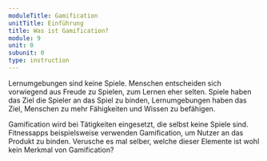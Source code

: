 ```yaml
---
moduleTitle: Gamification
unitTitle: Einführung
title: Was ist Gamification?
module: 9
unit: 0
subunit: 0
type: instruction
---
```


Lernumgebungen sind keine Spiele. Menschen entscheiden sich vorwiegend aus Freude zu Spielen, zum Lernen eher selten. Spiele haben das Ziel die Spieler an das Spiel zu binden, Lernumgebungen haben das Ziel, Menschen zu mehr Fähigkeiten und Wissen zu befähigen. 

Gamification wird bei Tätigkeiten eingesetzt, die selbst keine Spiele sind. Fitnessapps beispielsweise verwenden Gamification, um Nutzer an das Produkt zu binden. Verusche es mal selber, welche dieser Elemente ist wohl kein Merkmal von Gamification? 

<singlequestion id="18"></singlechoice>